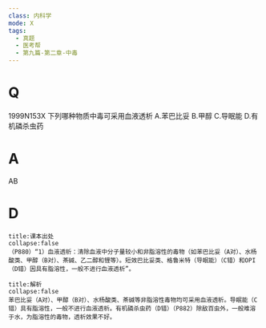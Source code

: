 ```yaml
---
class: 内科学
mode: X
tags:
  - 真题
  - 医考帮
  - 第九篇-第二章-中毒
---
```


# Q
1999N153X 下列哪种物质中毒可采用血液透析
A.苯巴比妥
B.甲醇
C.导眠能
D.有机磷杀虫药

# A
AB
# D
```ad-note
title:课本出处
collapse:false
（P880）“1）血液透析：清除血液中分子量较小和非脂溶性的毒物（如苯巴比妥（A对）、水杨酸类、甲醇（B对）、茶碱、乙二醇和锂等）。短效巴比妥类、格鲁米特（导眠能）（C错）和OPI（D错）因具有脂溶性，一般不进行血液透析”。
```

```ad-summary
title:解析
collapse:false
苯巴比妥（A对）、甲醇（B对）、水杨酸类、茶碱等非脂溶性毒物均可采用血液透析。导眠能（C错）具有脂溶性，一般不进行血液透析。有机磷杀虫药（D错）（P882）除敌百虫外，一般难溶于水，为脂溶性的毒物，透析效果不好。
```

